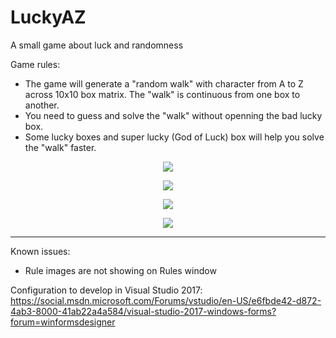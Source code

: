 # LuckyAZ

A small game about luck and randomness

Game rules:

- The game will generate a "random walk" with character from A to Z across 10x10 box matrix. The "walk" is continuous from one box to another.
- You need to guess and solve the "walk" without openning the bad lucky box.
- Some lucky boxes and super lucky (God of Luck) box will help you solve the "walk" faster.

<p align="center">
    <img src="https://user-images.githubusercontent.com/36019046/139699140-e22d2c53-2241-4b43-9d8a-f25678afe0d8.png"/>
</p>

<p align="center">
    <img src="https://user-images.githubusercontent.com/36019046/139699274-d208ea4f-76f4-4d4f-b1a0-c7981317ebc4.png"/>
</p>

<p align="center">
    <img src="https://user-images.githubusercontent.com/36019046/139699330-4ef39cfb-700b-43e5-99af-6def81858393.png"/>
</p>

<p align="center">
    <img src="https://user-images.githubusercontent.com/36019046/139699339-db15e17d-2316-460e-b545-bff025ad9393.png"/>
</p>

---

Known issues:

- Rule images are not showing on Rules window

Configuration to develop in Visual Studio 2017: https://social.msdn.microsoft.com/Forums/vstudio/en-US/e6fbde42-d872-4ab3-8000-41ab22a4a584/visual-studio-2017-windows-forms?forum=winformsdesigner
